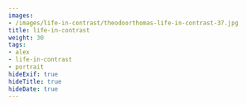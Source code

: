 ```yaml
---
images:
- /images/life-in-contrast/theodoorthomas-life-in-contrast-37.jpg
title: life-in-contrast
weight: 30
tags:
- alex
- life-in-contrast
- portrait
hideExif: true
hideTitle: true
hideDate: true
---
```

